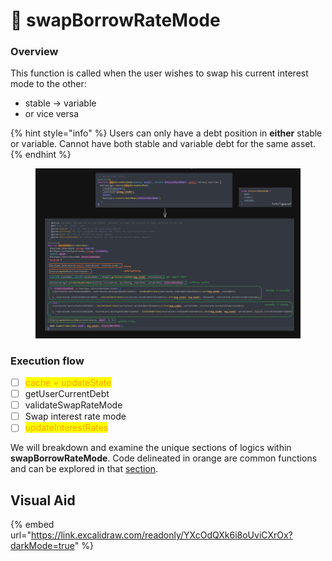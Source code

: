 # 🚧 swapBorrowRateMode

### Overview

This function is called when the user wishes to swap his current interest mode to the other:

* stable -> variable
* or vice versa

{% hint style="info" %}
Users can only have a debt position in **either** stable or variable. Cannot have both stable and variable debt for the same asset.
{% endhint %}

<figure><img src="../.gitbook/assets/image (204).png" alt=""><figcaption></figcaption></figure>

### Execution flow

* [ ] <mark style="color:orange;">cache + updateState</mark>
* [ ] getUserCurrentDebt
* [ ] validateSwapRateMode
* [ ] Swap interest rate mode
* [ ] <mark style="color:orange;">updateInterestRates</mark>

We will breakdown and examine the unique sections of logics within **swapBorrowRateMode**. Code delineated in orange are common functions and can be explored in that [section](common-functions/).

## Visual Aid

{% embed url="https://link.excalidraw.com/readonly/YXcOdQXk6i8oUviCXrOx?darkMode=true" %}
